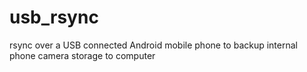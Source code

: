 # usb_rsync
rsync over a USB connected Android mobile phone to backup internal phone camera storage to computer
